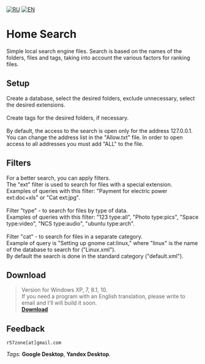 [![RU](https://user-images.githubusercontent.com/9499881/27683795-5b0fbac6-5cd8-11e7-929c-057833e01fb1.png)](https://github.com/r57zone/Home-Search/blob/master/README.md) 
[![EN](https://user-images.githubusercontent.com/9499881/33184537-7be87e86-d096-11e7-89bb-f3286f752bc6.png)](https://github.com/r57zone/Home-Search/blob/master/README.EN.md) 
# Home Search
Simple local search engine files. Search is based on the names of the folders, files and tags, taking into account the various factors for ranking files.

## Setup
Create a database, select the desired folders, exclude unnecessary, select the desired extensions.
<br><br>
Create tags for the desired folders, if necessary.
<br><br>
By default, the access to the search is open only for the address 127.0.0.1. You can change the address list in the "Allow.txt" file. In order to open access to all addresses you must add "ALL" to the file.

## Filters
For a better search, you can apply filters.
<br>
The "ext" filter is used to search for files with a special extension.<br>Examples of queries with this filter: "Payment for electric power ext:doc+xls" or "Cat ext:jpg".<br><br>
Filter "type" - to search for files by type of data.<br>Examples of queries with this filter: "123 type:all", "Photo type:pics", "Space type:video", "NCS type:audio", "ubuntu type:arch".<br><br>
Filter "cat" - to search for files in a separate category.<br>Example of query is "Setting up gnome cat:linux," where "linux" is the name of the database to search for ("Linux.xml").<br>
By default the search is done in the standard category ("default.xml").<br>

## Download
>Version for Windows XP, 7, 8.1, 10.<br>
>If you need a program with an English translation, please write to email and I'll will build it soon.<br>
**[Download](https://github.com/r57zone/Home-Search/releases)**<br>
## Feedback
`r57zone[at]gmail.com`


*Tags:* **Google Desktop**, **Yandex Desktop**.
